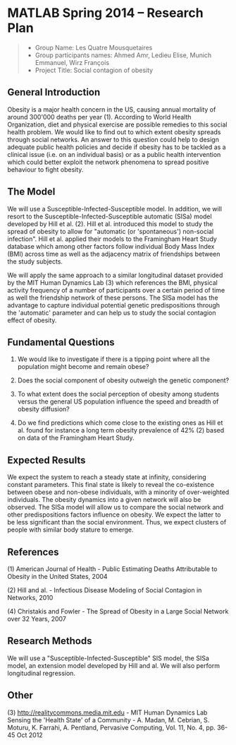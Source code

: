 # MATLAB Spring 2014 – Research Plan

> * Group Name: Les Quatre Mousquetaires
> * Group participants names: Ahmed Amr, Ledieu Elise, Munich Emmanuel, Wirz François
> * Project Title: Social contagion of obesity

## General Introduction

Obesity is a major health concern in the US, causing annual mortality of around 300'000 deaths per year (1). According to World Health Organization, diet and physical exercise are possible remedies to this social health problem. We would like to find out to which extent obesity spreads through social networks. An answer to this question could help to design adequate public health policies and decide if obesity has to be tackled as a clinical issue (i.e. on an individual basis) or as a public health intervention which could better exploit the network phenomena to spread positive behaviour to fight obesity.

## The Model

We will use a Susceptible-Infected-Susceptible model. In addition,  we will resort to the Susceptible-Infected-Susceptible automatic (SISa) model developed by Hill et al. (2). Hill et al. introduced this model to study the spread of obesity to allow for "automatic (or 'spontaneous') non-social infection". Hill et al. applied their models to the Framingham Heart Study database which among other factors follow individual Body Mass Index (BMI) across time as well as the adjacency matrix of friendships between the study subjects. 

We will apply the same approach to a similar longitudinal dataset provided by the MIT Human Dynamics Lab (3) which references the BMI, physical activity frequency of a number of participants over a certain period of time as well the friendship network of these persons.
The SISa model has the advantage to capture individual potential genetic predispositions through the 'automatic' parameter and can help us to study the social contagion effect of obesity.	

## Fundamental Questions

1)	We would like to investigate if there is a tipping point where all the population might become and remain obese?

2)	Does the social component of obesity outweigh the genetic component?

3)	To what extent does the social perception of obesity among students versus the general US population influence the speed and breadth of obesity diffusion?

4)	Do we find predictions which come close to the existing ones as Hill et al. found for instance a long term obesity prevalence of 42% (2) based on data of the Framingham Heart Study.

## Expected Results

We expect the system to reach a steady state at infinity, considering constant parameters. This final state is likely to reveal the co-existence between obese and non-obese individuals, with a minority of over-weighted individuals. The obesity dynamics into a given network will also be observed. 
The SISa model will allow us to compare the social network and other predispositions factors influence on obesity. We expect the latter to be less significant than the social environment. Thus, we expect clusters of people with similar body stature to emerge.

## References 

(1) American Journal of Health - Public Estimating Deaths Attributable to Obesity in the United States, 2004

(2) Hill and al. - Infectious Disease Modeling of Social Contagion in Networks, 2010

(4) Christakis and Fowler - The Spread of Obesity in a Large Social Network over 32 Years, 2007

## Research Methods

We will use a "Susceptible-Infected-Susceptible" SIS model, the SISa model, an extension model developed by Hill and al. We will also perform longitudinal regression.

## Other

(3)  http://realitycommons.media.mit.edu - MIT Human Dynamics Lab
Sensing the 'Health State' of a Community - A. Madan, M. Cebrian, S. Moturu, K. Farrahi, A. Pentland, Pervasive Computing, Vol. 11, No. 4, pp. 36-45 Oct 2012

